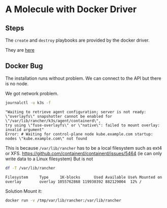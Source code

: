 # A Molecule with Docker Driver

## Steps
The `create` and `destroy` playbooks are provided by the docker driver.

They are [here](https://github.com/ansible-community/molecule-plugins/tree/main/src/molecule_plugins/docker/playbooks)


## Docker Bug

The installation runs without problem. We can connect to the API
but there is no node.

We got network problem.
```bash
journalctl -u k3s -f
```
```
"Waiting to retrieve agent configuration; server is not ready: \"overlayfs\" snapshotter cannot be enabled for \"/var/lib/rancher/k3s/agent/containerd\",
try using \"fuse-overlayfs\" or \"native\": failed to mount overlay: invalid argument"
Error: # Waiting for control-plane node kube.example.com startup: nodes \"kube.example.com\" not found
```

This is because `/var/lib/rancher` has to be a local filesystem such as ext4 or XFS. https://github.com/containerd/containerd/issues/5464
(ie can only write data to a Linux filesystem)
But is not
```bash
df -T /var/lib/rancher
```
```
Filesystem     Type     1K-blocks      Used Available Use% Mounted on
overlay        overlay 1055762868 119930392 882129004  12% /
```
Solution Mount it:
```bash
docker run -v /tmp/var/lib/rancher:/var/lib/rancher
```

